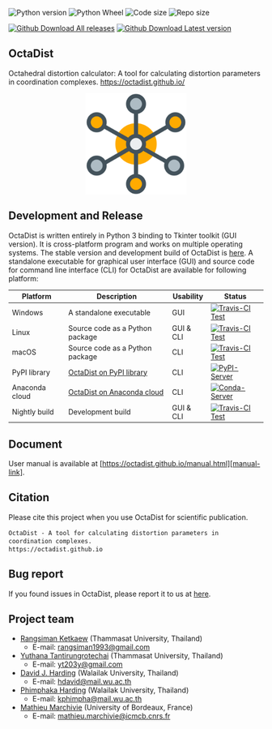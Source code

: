 ![Python version][Py-ver-badge]
![Python Wheel][Py-wheel-badge]
![Code size][Code-size]
![Repo size][Repo-size]

[![Github Download All releases][DL-all-badge]][DL-all-link]
[![Github Download Latest version][DL-latest-badge]][DL-latest-link]

[Py-ver-badge]: https://img.shields.io/pypi/pyversions/octadist.svg
[Py-wheel-badge]: https://img.shields.io/pypi/wheel/octadist.svg
[Code-size]: https://img.shields.io/github/languages/code-size/OctaDist/OctaDist.svg
[Repo-size]: https://img.shields.io/github/repo-size/OctaDist/OctaDist.svg
[DL-all-badge]: https://img.shields.io/github/downloads/OctaDist/octadist/total.svg
[DL-all-link]: https://github.com/OctaDist/OctaDist/releases
[DL-latest-badge]: https://img.shields.io/github/downloads/OctaDist/OctaDist/v.2.5.3/total.svg
[DL-latest-link]: https://github.com/OctaDist/OctaDist/releases/tag/v.2.5.3


## OctaDist

Octahedral distortion calculator: A tool for calculating distortion parameters in coordination complexes. 
https://octadist.github.io/

<p align="center">
   <img alt="molecule" src="https://raw.githubusercontent.com/OctaDist/OctaDist/master/images/molecule.png" align=middle width="200pt" />
<p/>

## Development and Release

OctaDist is written entirely in Python 3 binding to Tkinter toolkit (GUI version). 
It is cross-platform program and works on multiple operating systems. 
The stable version and development build of OctaDist is [here][release-link].
A standalone executable for graphical user interface (GUI) and source code for command line interface (CLI) 
for OctaDist are available for following platform:

[release-link]: https://github.com/OctaDist/OctaDist/releases

| Platform  | Description | Usability | Status |
|-----------|-------------|-----------|--------|
| Windows   | A standalone executable | GUI | [![Travis-CI Test][Travis-badge]][Travis-link] |
| Linux     | Source code as a Python package | GUI & CLI | [![Travis-CI Test][Travis-badge]][Travis-link] |
| macOS     | Source code as a Python package | CLI | [![Travis-CI Test][Travis-badge]][Travis-link] |
| PyPI library   | [OctaDist on PyPI library][PyPI-link]| CLI | [![PyPI-Server][PyPI-badge]][PyPI-link] |
| Anaconda cloud | [OctaDist on Anaconda cloud][Conda-link]| CLI | [![Conda-Server][Conda-badge]][Conda-link] |
| Nightly build | Development build | GUI & CLI | [![Travis-CI Test][Dev-badge]][Dev-link] |

[Travis-badge]: https://img.shields.io/travis/OctaDist/OctaDist/master.svg
[Travis-link]: https://travis-ci.org/OctaDist/OctaDist
[PyPI-badge]: https://img.shields.io/pypi/v/octadist.svg
[PyPI-link]: https://pypi.org/project/octadist/
[Conda-badge]: https://anaconda.org/rangsiman/octadist/badges/version.svg
[Conda-link]: https://anaconda.org/rangsiman/octadist
[PyPI-link]: https://github.com/OctaDist/OctaDist-PyPI
[Conda-link]: https://anaconda.org/rangsiman/octadist
[Dev-badge]: https://img.shields.io/travis/OctaDist/OctaDist/nightly-build.svg
[Dev-link]: https://travis-ci.org/OctaDist/OctaDist


## Document
User manual is available at [https://octadist.github.io/manual.html][manual-link].

[manual-link]: https://octadist.github.io/manual.html

## Citation

Please cite this project when you use OctaDist for scientific publication.

```
OctaDist - A tool for calculating distortion parameters in coordination complexes.
https://octadist.github.io
```

## Bug report

If you found issues in OctaDist, please report it to us at [here][submit-issues].

[submit-issues]: https://github.com/OctaDist/OctaDist/issues

## Project team

- [Rangsiman Ketkaew](https://sites.google.com/site/rangsiman1993) (Thammasat University, Thailand) <br/>
  - E-mail: rangsiman1993@gmail.com <br/>
- [Yuthana Tantirungrotechai](https://sites.google.com/site/compchem403/people/faculty/yuthana) (Thammasat University, Thailand)
  - E-mail: yt203y@gmail.com
- [David J. Harding](https://www.funtechwu.com/david-j-harding) (Walailak University, Thailand)
  - E-mail: hdavid@mail.wu.ac.th
- [Phimphaka Harding](https://www.funtechwu.com/phimphaka-harding) (Walailak University, Thailand)
  - E-mail: kphimpha@mail.wu.ac.th
- [Mathieu Marchivie](http://www.icmcb-bordeaux.cnrs.fr/spip.php?article562&lang=fr) (University of Bordeaux, France)
  - E-mail: mathieu.marchivie@icmcb.cnrs.fr
